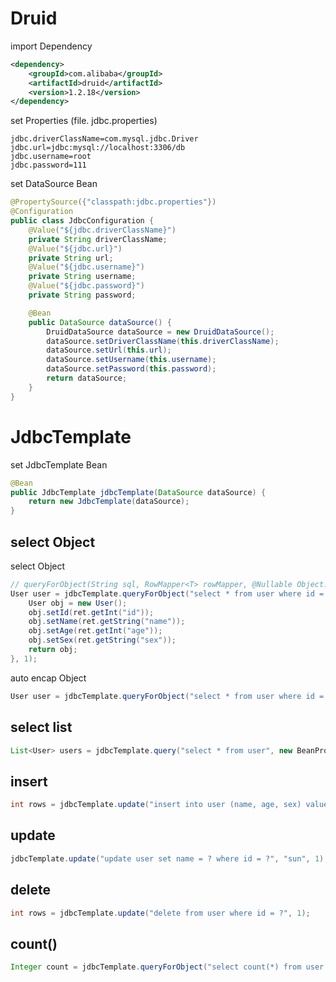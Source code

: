 # Druid

import Dependency

```xml
<dependency>
    <groupId>com.alibaba</groupId>
    <artifactId>druid</artifactId>
    <version>1.2.18</version>
</dependency>
```

set Properties (file. jdbc.properties)

```properties
jdbc.driverClassName=com.mysql.jdbc.Driver
jdbc.url=jdbc:mysql://localhost:3306/db
jdbc.username=root
jdbc.password=111
```

set DataSource Bean

```java
@PropertySource({"classpath:jdbc.properties"})
@Configuration
public class JdbcConfiguration {
    @Value("${jdbc.driverClassName}")
    private String driverClassName;
    @Value("${jdbc.url}")
    private String url;
    @Value("${jdbc.username}")
    private String username;
    @Value("${jdbc.password}")
    private String password;

    @Bean
    public DataSource dataSource() {
        DruidDataSource dataSource = new DruidDataSource();
        dataSource.setDriverClassName(this.driverClassName);
        dataSource.setUrl(this.url);
        dataSource.setUsername(this.username);
        dataSource.setPassword(this.password);
        return dataSource;
    }
}
```

# JdbcTemplate

set JdbcTemplate Bean

```java
@Bean
public JdbcTemplate jdbcTemplate(DataSource dataSource) {
    return new JdbcTemplate(dataSource);
}
```

## select Object

select Object

```java
// queryForObject(String sql, RowMapper<T> rowMapper, @Nullable Object... args)
User user = jdbcTemplate.queryForObject("select * from user where id = ?", (ret, row) -> {
    User obj = new User();
    obj.setId(ret.getInt("id"));
    obj.setName(ret.getString("name"));
    obj.setAge(ret.getInt("age"));
    obj.setSex(ret.getString("sex"));
    return obj;
}, 1);
```

auto encap Object

```java
User user = jdbcTemplate.queryForObject("select * from user where id = ?", new BeanPropertyRowMapper<>(User.class), 1);
```

## select list

```java
List<User> users = jdbcTemplate.query("select * from user", new BeanPropertyRowMapper<>(User.class));
```

## insert

```java
int rows = jdbcTemplate.update("insert into user (name, age, sex) values (?, ?, ?)", "sun", 18, "F");
```

## update

```java
jdbcTemplate.update("update user set name = ? where id = ?", "sun", 1);
```

## delete 

```java
int rows = jdbcTemplate.update("delete from user where id = ?", 1);
```

## count()

```java
Integer count = jdbcTemplate.queryForObject("select count(*) from user where id = 1", Integer.class);
```

